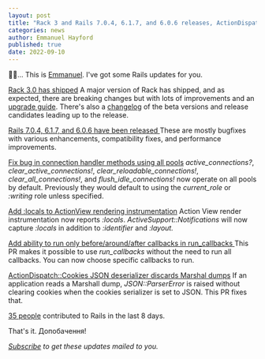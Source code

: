 ```yaml
---
layout: post
title: "Rack 3 and Rails 7.0.4, 6.1.7, and 6.0.6 releases, ActionDispatch::Cookies, etc"
categories: news
author: Emmanuel Hayford
published: true
date: 2022-09-10
---
```


👋🏾... This is [Emmanuel](https://hayford.dev/). I've got some Rails updates for you.

[Rack 3.0 has shipped](https://github.com/rack/rack/blob/3.0.0/CHANGELOG.md)
A major version of Rack has shipped, and as expected, there are breaking changes but with lots of improvements and an [upgrade guide](https://github.com/rack/rack/blob/main/UPGRADE-GUIDE.md). There's also a [changelog](https://github.com/rack/rack/blob/main/CHANGELOG.md) of the beta versions and release candidates leading up to the release.

[Rails 7.0.4, 6.1.7, and 6.0.6 have been released
](https://rubyonrails.org/2022/9/9/Rails-7-0-4-6-1-7-6-0-6-have-been-released)These are mostly bugfixes with various enhancements, compatibility fixes, and performance improvements.

[Fix bug in connection handler methods using all pools](https://github.com/rails/rails/pull/45924)
_active_connections?_, _clear_active_connections!_, _clear_reloadable_connections!_, _clear_all_connections!_, and _flush_idle_connections!_ now operate on all pools by default. Previously they would default to using the _current_role_ or _:writing_ role unless specified.

[Add :locals to ActionView rendering instrumentation](https://github.com/rails/rails/pull/45977)
Action View render instrumentation now reports _:locals_. _ActiveSupport::Notifications_ will now capture _:locals_ in addition to _:identifier_ and _:layout._

[Add ability to run only before/around/after callbacks in run_callbacks
](https://github.com/rails/rails/pull/45952)This PR makes it possible to use _run_callbacks_ without the need to run all callbacks. You can now choose specific callbacks to run.

[ActionDispatch::Cookies JSON deserializer discards Marshal dumps](https://github.com/rails/rails/pull/45956)
If an application reads a Marshall dump, _JSON::ParserError_ is raised without clearing cookies when the cookies serializer is set to JSON. This PR fixes that.

[35 people](https://contributors.rubyonrails.org/contributors/in-time-window/20220902-20220910) contributed to Rails in the last 8 days.

That's it. Допобачення!

<p><i><a href="https://world.hey.com/this.week.in.rails">Subscribe</a> to get these updates mailed to you.</i></p>

